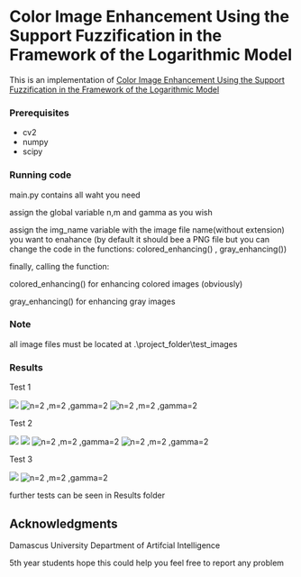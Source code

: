# Color Image Enhancement Using the Support Fuzzification in the Framework of the Logarithmic Model 

This is an implementation of [Color Image Enhancement Using the Support Fuzzification in the Framework of the Logarithmic Model](https://www.researchgate.net/publication/237202014_Color_Image_Enhancement_Using_the_Support_Fuzzification_in_the_Framework_of_the_Logarithmic_Model)


### Prerequisites
- cv2
- numpy
- scipy


### Running code
main.py contains all waht you need

assign the global variable n,m and gamma as you wish

assign the img_name variable with the image file name(without extension) you want to enahance (by default it should bee a PNG file but you can change the code in the functions: colored_enhancing() , gray_enhancing())

finally, calling the function:

colored_enhancing() for enhancing colored images (obviously)

gray_enhancing() for enhancing gray images


### Note
all image files must be located at .\project_folder\test_images


### Results
Test 1


![](https://github.com/ivan-abboud/Image_enhancement_with_fuzzy_logic/blob/master/Results/cells.PNG) 
![n=2 ,m=2 ,gamma=2](https://github.com/ivan-abboud/Image_enhancement_with_fuzzy_logic/blob/master/Results/cells2x2x2.png)
![n=2 ,m=2 ,gamma=2](https://github.com/ivan-abboud/Image_enhancement_with_fuzzy_logic/blob/master/Results/cells2x2x4.png)


Test 2


![](https://github.com/ivan-abboud/Image_enhancement_with_fuzzy_logic/blob/master/Results/miss.PNG) 
![](https://github.com/ivan-abboud/Image_enhancement_with_fuzzy_logic/blob/master/Results/miss1x1x1.png) 
![n=2 ,m=2 ,gamma=2](https://github.com/ivan-abboud/Image_enhancement_with_fuzzy_logic/blob/master/Results/miss2x2x2.png)
![n=2 ,m=2 ,gamma=2](https://github.com/ivan-abboud/Image_enhancement_with_fuzzy_logic/blob/master/Results/miss2x2x4.png)


Test 3


![](https://github.com/ivan-abboud/Image_enhancement_with_fuzzy_logic/blob/master/Results/road.PNG) 
![n=2 ,m=2 ,gamma=2](https://github.com/ivan-abboud/Image_enhancement_with_fuzzy_logic/blob/master/Results/road2x2x2.png)


further tests can be seen in Results folder


## Acknowledgments

Damascus University
Department of Artifcial Intelligence

5th year students
hope this could help you
feel free to report any problem

